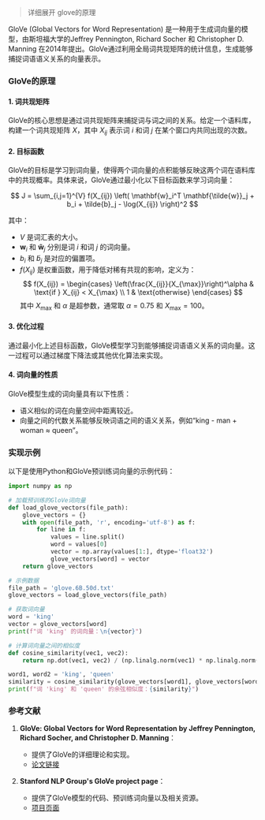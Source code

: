 > 详细展开 glove的原理

GloVe (Global Vectors for Word Representation) 是一种用于生成词向量的模型，由斯坦福大学的Jeffrey Pennington, Richard Socher 和 Christopher D. Manning 在2014年提出。GloVe通过利用全局词共现矩阵的统计信息，生成能够捕捉词语语义关系的向量表示。

### GloVe的原理

#### 1. 词共现矩阵

GloVe的核心思想是通过词共现矩阵来捕捉词与词之间的关系。给定一个语料库，构建一个词共现矩阵 $X$，其中 $X_{ij}$ 表示词 $i$ 和词 $j$ 在某个窗口内共同出现的次数。

#### 2. 目标函数

GloVe的目标是学习到词向量，使得两个词向量的点积能够反映这两个词在语料库中的共现概率。具体来说，GloVe通过最小化以下目标函数来学习词向量：

$$
J = \sum_{i,j=1}^{V} f(X_{ij}) \left( \mathbf{w}_i^T \mathbf{\tilde{w}}_j + b_i + \tilde{b}_j - \log(X_{ij}) \right)^2
$$

其中：
- $V$ 是词汇表的大小。
- $\mathbf{w}_i$ 和 $\mathbf{\tilde{w}}_j$ 分别是词 $i$ 和词 $j$ 的词向量。
- $b_i$ 和 $\tilde{b}_j$ 是对应的偏置项。
- $f(X_{ij})$ 是权重函数，用于降低对稀有共现的影响，定义为：
  $$
  f(X_{ij}) = \begin{cases}
  \left(\frac{X_{ij}}{X_{\max}}\right)^\alpha & \text{if } X_{ij} < X_{\max} \\
  1 & \text{otherwise}
  \end{cases}
  $$
  其中 $X_{\max}$ 和 $\alpha$ 是超参数，通常取 $\alpha = 0.75$ 和 $X_{\max} = 100$。

#### 3. 优化过程

通过最小化上述目标函数，GloVe模型学习到能够捕捉词语语义关系的词向量。这一过程可以通过梯度下降法或其他优化算法来实现。

#### 4. 词向量的性质

GloVe模型生成的词向量具有以下性质：
- 语义相似的词在向量空间中距离较近。
- 向量之间的代数关系能够反映词语之间的语义关系，例如“king - man + woman ≈ queen”。

### 实现示例

以下是使用Python和GloVe预训练词向量的示例代码：

```python
import numpy as np

# 加载预训练的GloVe词向量
def load_glove_vectors(file_path):
    glove_vectors = {}
    with open(file_path, 'r', encoding='utf-8') as f:
        for line in f:
            values = line.split()
            word = values[0]
            vector = np.array(values[1:], dtype='float32')
            glove_vectors[word] = vector
    return glove_vectors

# 示例数据
file_path = 'glove.6B.50d.txt'
glove_vectors = load_glove_vectors(file_path)

# 获取词向量
word = 'king'
vector = glove_vectors[word]
print(f"词 'king' 的词向量：\n{vector}")

# 计算词向量之间的相似度
def cosine_similarity(vec1, vec2):
    return np.dot(vec1, vec2) / (np.linalg.norm(vec1) * np.linalg.norm(vec2))

word1, word2 = 'king', 'queen'
similarity = cosine_similarity(glove_vectors[word1], glove_vectors[word2])
print(f"词 'king' 和 'queen' 的余弦相似度：{similarity}")
```

### 参考文献

1. **GloVe: Global Vectors for Word Representation by Jeffrey Pennington, Richard Socher, and Christopher D. Manning**：
   - 提供了GloVe的详细理论和实现。
   - [论文链接](https://nlp.stanford.edu/pubs/glove.pdf)

2. **Stanford NLP Group's GloVe project page**：
   - 提供了GloVe模型的代码、预训练词向量以及相关资源。
   - [项目页面](https://nlp.stanford.edu/projects/glove/)
